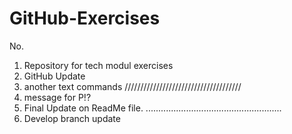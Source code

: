 # GitHub-Exercises
No.
1. Repository for tech modul exercises
2. GitHub Update
3. another text commands
/////////////////////////////////////
4. message for P!?
5. Final Update on ReadMe file.
......................................................
6. Develop branch update

